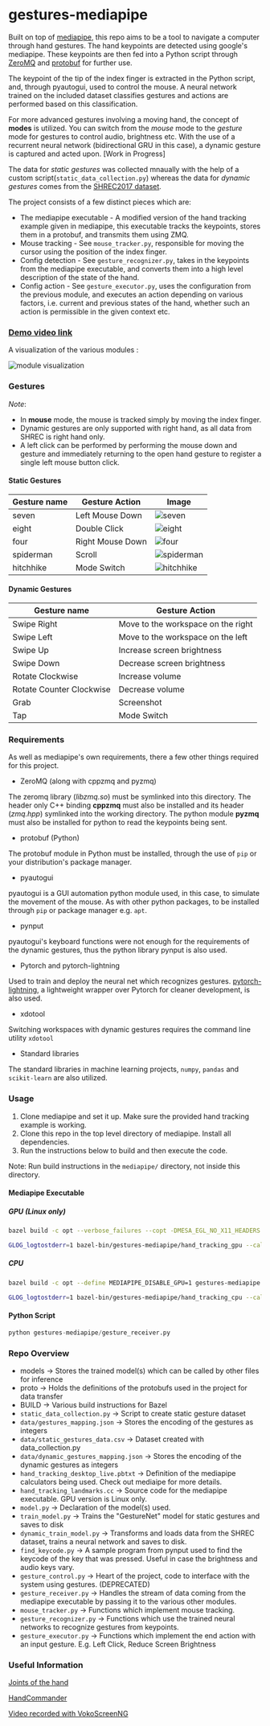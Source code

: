 # gestures-mediapipe


Built on top of [mediapipe](https://github.com/google/mediapipe), this repo aims to be a tool to navigate a computer through hand gestures. The hand keypoints are detected using google's mediapipe. These keypoints are then fed into a Python script through [ZeroMQ](https://zeromq.org) and [protobuf](https://developers.google.com/protocol-buffers) for further use. 

The keypoint of the tip of the index finger is extracted in the Python script, and, through pyautogui, used to control the mouse. A neural network trained on the included dataset classifies gestures and actions are performed based on this classification.

For more advanced gestures involving a moving hand, the concept of **modes** is utilized. You can switch from the *mouse* mode to the *gesture* mode for gestures to control audio, brightness etc. With the use of a recurrent neural network (bidirectional GRU in this case), a dynamic gesture is captured and acted upon. [Work in Progress]

The data for *static gestures* was collected mnaually with the help of a custom script(`static_data_collection.py`) whereas the data for *dynamic gestures* comes from the [SHREC2017 dataset](http://www-rech.telecom-lille.fr/shrec2017-hand/).

The project consists of a few distinct pieces which are:

* The mediapipe executable - A modified version of the hand tracking example given in mediapipe, this executable tracks the keypoints, stores them in a protobuf, and transmits them using ZMQ.
* Mouse tracking - See `mouse_tracker.py`, responsible for moving the cursor using the position of the index finger.
* Config detection - See `gesture_recognizer.py`, takes in the keypoints from the mediapipe executable, and converts them into a high level description of the state of the hand.
* Config action - See `gesture_executor.py`, uses the configuration from the previous module, and executes an action depending on various factors, i.e. current and previous states of the hand, whether such an action is permissible in the given context etc.

### [Demo video link](https://drive.google.com/file/d/1UmL5u6LCbpAZFdJM46QpT9r7uGjbP4Mz/view)


A visualization of the various modules : 

![module visualization](images/Flowchart.png)

### Gestures

*Note*: 
* In **mouse** mode, the mouse is tracked simply by moving the index finger. 
* Dynamic gestures are only supported with right hand, as all data from SHREC is right hand only.
* A left click can be performed by performing the mouse down and gesture and immediately returning to the open hand gesture to register a single left mouse button click.

#### Static Gestures

| Gesture name   | Gesture Action   | Image                               |
| -------------- | ---------------- | --------------------------------    |
| seven          | Left Mouse Down  | ![seven](images/seven2.png)         |
| eight          | Double Click     | ![eight](images/eight2.png)         |
| four           | Right Mouse Down | ![four](images/four2.png)           |
| spiderman      | Scroll           | ![spiderman](images/spiderman2.png) |
| hitchhike      | Mode Switch      | ![hitchhike](images/hitchhike2.png) |

#### Dynamic Gestures

| Gesture name             | Gesture Action                     |
| --------------           | ----------------                   |
| Swipe Right              | Move to the workspace on the right |
| Swipe Left               | Move to the workspace on the left  |
| Swipe Up                 | Increase screen brightness         |
| Swipe Down               | Decrease screen brightness         |
| Rotate Clockwise         | Increase volume                    |
| Rotate Counter Clockwise | Decrease volume                    |
| Grab                     | Screenshot                         |
| Tap                      | Mode Switch                        |

### Requirements

As well as mediapipe's own requirements, there a few other things required for this project.

* ZeroMQ (along with cppzmq and pyzmq)

The zeromq library (*libzmq.so*) must be symlinked into this directory. The header only C++ binding **cppzmq** must also be installed and its header (*zmq.hpp*) symlinked into the working directory. The python module **pyzmq** must also be installed for python to read the keypoints being sent.

* protobuf (Python)

The protobuf module in Python must be installed, through the use of `pip` or your distribution's package manager.

* pyautogui

pyautogui is a GUI automation python module used, in this case, to simulate the movement of the mouse. As with other python packages, to be installed through `pip` or package manager e.g. `apt`. 

* pynput

pyautogui's keyboard functions were not enough for the requirements of the dynamic gestures, thus the python library pynput is also used.

* Pytorch and pytorch-lightning

Used to train and deploy the neural net which recognizes gestures. [pytorch-lightning](https://github.com/PyTorchLightning/pytorch-lightning), a lightweight wrapper over Pytorch for cleaner development, is also used.

* xdotool

Switching workspaces with dynamic gestures requires the command line utility `xdotool`

* Standard libraries

The standard libraries in machine learning projects, `numpy`, `pandas` and `scikit-learn` are also utilized.

### Usage

1. Clone mediapipe and set it up. Make sure the provided hand tracking example is working.
2. Clone this repo in the top level directory of mediapipe. Install all dependencies.
3. Run the instructions below to build and then execute the code. 

Note: Run build instructions in the `mediapipe/` directory, not inside this directory.

#### Mediapipe Executable

##### GPU (Linux only)
``` sh
bazel build -c opt --verbose_failures --copt -DMESA_EGL_NO_X11_HEADERS --copt -DEGL_NO_X11 gestures-mediapipe:hand_tracking_gpu

GLOG_logtostderr=1 bazel-bin/gestures-mediapipe/hand_tracking_gpu --calculator_graph_config_file=gestures-mediapipe/hand_tracking_desktop_live.pbtxt

```

##### CPU
``` sh
bazel build -c opt --define MEDIAPIPE_DISABLE_GPU=1 gestures-mediapipe:hand_tracking_cpu

GLOG_logtostderr=1 bazel-bin/gestures-mediapipe/hand_tracking_cpu --calculator_graph_config_file=gestures-mediapipe/hand_tracking_desktop_live.pbtxt

```

#### Python Script

``` python
python gestures-mediapipe/gesture_receiver.py

```

### Repo Overview

* models -> Stores the trained model(s) which can be called by other files for inference
* proto -> Holds the definitions of the protobufs used in the project for data transfer
* BUILD -> Various build instructions for Bazel
* `static_data_collection.py` -> Script to create static gesture dataset 
* `data/gestures_mapping.json` -> Stores the encoding of the gestures as integers
* `data/static_gestures_data.csv` -> Dataset created with data_collection.py 
* `data/dynamic_gestures_mapping.json` -> Stores the encoding of the dynamic gestures as integers
* `hand_tracking_desktop_live.pbtxt` -> Definition of the mediapipe calculators being used. Check out mediaipe for more details.
* `hand_tracking_landmarks.cc` -> Source code for the mediapipe executable. GPU version is Linux only.
* `model.py` -> Declaration of the model(s) used.
* `train_model.py` -> Trains the "GestureNet" model for static gestures and saves to disk
* `dynamic_train_model.py` -> Transforms and loads data from the SHREC dataset, trains a neural network and saves to disk. 
* `find_keycode.py` -> A sample program from pynput used to find the keycode of the key that was pressed. Useful in case the brightness and audio keys vary.
* `gesture_control.py` -> Heart of the project, code to interface with the system using gestures. (DEPRECATED)
* `gesture_receiver.py` -> Handles the stream of data coming from the mediapipe executable by passing it to the various other modules.
* `mouse_tracker.py` -> Functions which implement mouse tracking.
* `gesture_recognizer.py` -> Functions which use the trained neural networks to recognize gestures from keypoints.
* `gesture_executor.py` -> Functions which implement the end action with an input gesture. E.g. Left Click, Reduce Screen Brightness


### Useful Information

[Joints of the hand](https://en.wikipedia.org/wiki/Interphalangeal_joints_of_the_hand)

[HandCommander](https://www.deuxexsilicon.com/handcommander/)

[Video recorded with VokoScreenNG](https://github.com/vkohaupt/vokoscreenNG)
